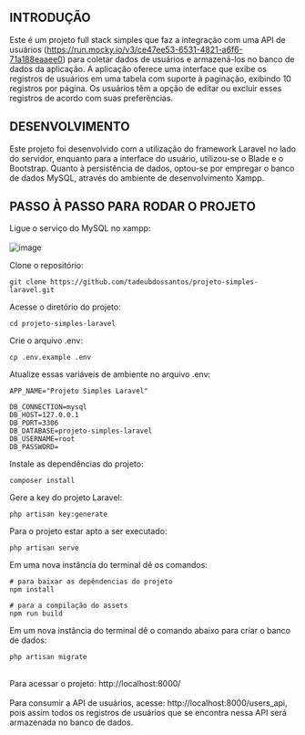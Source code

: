 ## INTRODUÇÃO
Este é um projeto full stack simples que faz a integração com uma API de usuários (https://run.mocky.io/v3/ce47ee53-6531-4821-a6f6-71a188eaaee0) para coletar dados de usuários e armazená-los no banco de dados da aplicação. A aplicação oferece uma interface que exibe os registros de usuários em uma tabela com suporte à paginação, exibindo 10 registros por página. Os usuários têm a opção de editar ou excluir esses registros de acordo com suas preferências.

## DESENVOLVIMENTO
Este projeto foi desenvolvido com a utilização do framework Laravel no lado do servidor, enquanto para a interface do usuário, utilizou-se o Blade e o Bootstrap. Quanto à persistência de dados, optou-se por empregar o banco de dados MySQL, através do ambiente de desenvolvimento Xampp.

## PASSO À PASSO PARA RODAR O PROJETO

Ligue o serviço do MySQL no xampp: <br/><br/>
![image](https://github.com/tadeubdossantos/controle-medicos/assets/86169857/fc752c74-ae72-473c-acca-852f8df5e53d)

Clone o repositório:
```
git clone https://github.com/tadeubdossantos/projeto-simples-laravel.git
```
Acesse o diretório do projeto:
```
cd projeto-simples-laravel
```
Crie o arquivo .env:
```
cp .env.example .env
```
Atualize essas variáveis de ambiente no arquivo .env:
```
APP_NAME="Projeto Simples Laravel"

DB_CONNECTION=mysql
DB_HOST=127.0.0.1
DB_PORT=3306
DB_DATABASE=projeto-simples-laravel
DB_USERNAME=root
DB_PASSWORD=
```
Instale as dependências do projeto:
```
composer install
```
Gere a key do projeto Laravel:
```
php artisan key:generate
```
Para o projeto estar apto a ser executado:
```
php artisan serve
```
Em uma nova instância do terminal dê os comandos:
```
# para baixar as depêndencias do projeto
npm install 

# para a compilação do assets
npm run build
```
Em um nova instância do terminal dê o comando abaixo para criar o banco de dados:
```
php artisan migrate
```
<br/>
Para acessar o projeto: http://localhost:8000/
<br/>
<br/>
Para consumir a API de usuários, acesse: http://localhost:8000/users_api, pois assim todos os registros de usuários que se encontra nessa API será armazenada no banco de dados.
<br/>
